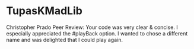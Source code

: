 # TupasKMadLib
Christopher Prado Peer Review: Your code was very clear & concise. I especially appreciated the #playBack option. I wanted to chose a different name and was delighted that I could play again.

